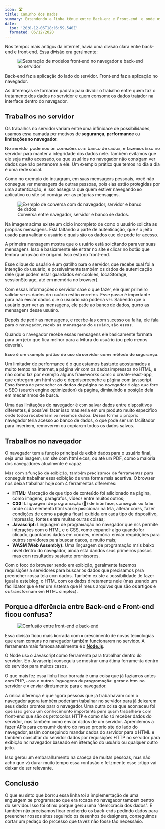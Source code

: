 ```yaml
---
icon: 🛣
title: Caminho dos Dados
summary: Entendendo a línha tênue entre Back-end e Front-end, e onde os dados são tratatos (tanto servidor ou navegador)
date:
  iso: '2020-12-06T18:06:59.540Z'
  formated: 06/12/2020
---
```


Nos tempos mais antigos da internet, havia uma divisão clara entre back-end e front-end. Essa divisão era geralmente:

<figure>
  <img src="/front-end-back-end.png" alt="Separação de modelos front-end no navegador e back-end no servidor">
</figure>

Back-end faz a aplicação do lado do servidor. Front-end faz a aplicação no navegador.

As diferenças se tornaram padrão para dividir o trabalho entre quem faz o tratamento dos dados no servidor e quem consome os dados tratador na interface dentro do navegador.

## Trabalhos no servidor

Os trabalhos no servidor variam entre uma infinidade de possibilidades, usamos essa camada por motivos de **segurança**, **performance** ou **limitações no navegador**.

No servidor podemos ter conexões com banco de dados, e fazemos isso no servidor para manter a integridade dos dados nele. Também evitamos que ele seja muito acessado, ou que usuários no navegador não consigam ver dados que não pertencem a ele. Um exemplo prático que temos no dia a dia é uma rede social.

Como no exemplo do Instagram, em suas mensagens pessoais, você não consegue ver mensagens de outras pessoas, pois elas estão protegidas por uma autenticação, e isso assegura que quem estiver navegando no aplicativo ou site só consiga ver as próprias mensagens.

<figure>
  <img src="/conversa-front-back-bando-de-dados.png" alt="Exemplo de conversa com do navegador, servidor e banco de dados" title="Exemplo de conversa com do navegador, servidor e banco de dados">
  <figcaption>Conversa entre navegador, servidor e banco de dados.</figcaption>
</figure>

Na imagem acima existe um ciclo incompleto de como o usuário solicita as próprias mensagens. Está faltando a parte de autenticação, que é o jeito usado para validar o usuário e quais são os dados que ele pode ter acesso.

A primeira mensagem mostra que o usuário está solicitando para ver suas mensagens. Isso é basicamente ele entrar no site e clicar no botão que lembra um avião de origami. Isso está no front-end.

Esse clique do usuário é um gatilho para o servidor, que recebe qual foi a intenção do usuário, e possívelmente também os dados de autenticação dele (que podem estar guardados em cookies, localStorage, sessionStorage, até em memória no browser).

Com essas informações o servidor sabe o que fazer, ele quer primeiro validar se os dados do usuário estão corretos. Esse passo é importante para não enviar dados que o usuário não poderia ver. Sabendo que o usuário quer ver as mensagens, ele pede ao banco de dados, quero as mensagens desse usuário.

Depois de pedir as mensagens, e recebe-las com sucesso ou falha, ele fala para o navegador, recebi as mensagens do usuário, são essas.

Quando o navegador recebe essas mensagens ele basicamente formata para um jeito que fica melhor para a leitura do usuário (ou pelo menos deveria).

Esse é um exemplo prático de uso de servidor como método de segurança.

Um limitador de performance é o que estamos bastante acostumados a muito tempo na internet, a página vir com os dados impressos no HTML, e não como faz por exemplo alguns frameworks como o create-react-app, que entregam um html vazio e depois preenche a página com javascript. Essa forma de preencher os dados da página no navegador é algo que fere o SEO (search engine optimization) da página, diminuindo a posição dela em mecanismos de busca.

Uma das limitações do navegador é com salvar dados entre dispositivos diferentes, é possível fazer isso mas seria em um produto muito específico onde todos receberiam os mesmos dados. Dessa forma o próprio navegador teria acesso ao banco de dados, o que pode ser um facilitador para inserirem, removerem ou copiarem todos os dados salvos.

## Trabalhos no navegador

O navegador tem a função principal de exibir dados para o usuário final, seja uma imagem, um site com html e css, ou até um PDF, como a maioria dos navegadores atualmente é capaz.

Mas com a função de exibição, também precisamos de ferramentas para conseguir trabalhar essa exibição de uma forma mais acertiva. O browser nos deixa trabalhar hoje com 4 ferramentas diferentes:
- **HTML:** Marcação de que tipo de conteúdo foi adicionado na página, como imagens, paragrafos, vídeos entre muitos outros;
- **CSS:** Linguagem de programação (👀) de interface, conseguimos falar onde cada elemento html vai se posicionar na tela, alterar cores, fazer condições de como a página ficará exibida em cada tipo de dispositivo, impressão, fontes entre muitas outras coisas;
- **Javascript:** Linguagem de programação no navegador que nos permite interações com o HTML e o CSS, como expandir algo quando for clicado, guardados dados em cookies, memória, enviar requisições para outros servidores para buscar dados, e muito mais;
- **WASM (Web Assembly):** Uma línguagem de programação mais baixo nível dentro do navegador, ainda está dandos seus primeiros passos mas com resultados bastante promissores.

Com o foco do browser sendo em exibição, geralmente fazemos requisições a servidores para buscar os dados que precisamos para preencher nossa tela com dados. Também existe a possibilidade de fazer igual a este blog, o HTML com os dados diretamente nele (mas usando um facilidator que é ter um sistema que lê meus arquivos que são os artigos e os transformam em HTML simples).

## Porque a diferência entre Back-end e Front-end ficou confusa?

<figure>
  <img src="/front-back-borrado.png" alt="Confusão entre front-end e back-end" title="Confusão entre front-end e back-end">
</figure>


Essa divisão ficou mais borrada com o crescimento de novas tecnologias que eram comuns no navegador também funcionarem no servidor. A ferramenta mais famosa atualmente é o [**Node.js**](https://nodejs.org).

O Node usa o Javascript como ferramenta para trabalhar dentro do servidor. E o Javascript conseguiu se mostrar uma ótima ferramenta dentro do servidor para muitos casos.

O que mais fez essa linha ficar borrada é uma coisa que já fazíamos antes com PHP, Java e outras línguagens de programação: gerar o html no servidor e o enviar diretamente para o navegador.

A única diferença é que agora pessoas que já trabalhavam com o navegador agora também poderiam trabalhar no servidor para já deixarem seus dados prontos para o navegador. Uma outra coisa que aconteceu foi que isso gerou um conhecimento importante para quem trabalhava com front-end que são os protocolos HTTP e como não só receber dados do servidor, mas também como enviar dados de um servidor. Aprendemos a fazer APIs para consumir dentro do nosso proprio site do lado do navegador, assim conseguindo mandar dados do servidor para o HTML e também consultar do servidor dados por requisições HTTP no servidor para exibição no navegador baseado em interação do usuário ou qualquer outro jeito.

Isso gerou um embaralhamento na cabeça de muitas pessoas, mas não acho que vá durar muito tempo essa confusão e felizmente esse artigo vai deixar de ser relevante.

## Conclusão

O que eu sinto que borrou essa linha foi a implementação de uma línguagem de programação que era focada no navegador também dentro do servidor. Isso foi ótimo porque gerou uma "democracia dos dados". E também não precisamos ficar enchendo os back-ends pedindo dados para preencher nossos sites seguindo os desenhos de designers, conseguimos cortar um pedaço do processo que talvez não fosse tão necessário.